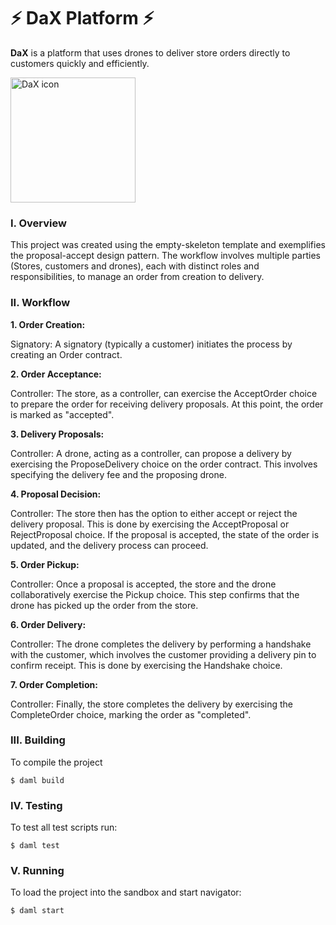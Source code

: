 # ⚡ DaX Platform ⚡

**DaX** is a platform that uses drones to deliver store orders directly to customers quickly and efficiently.

<img src="https://github.com/Nightoh/DroneDeliveryApp/assets/24417041/83e2f27a-5332-4dce-b1c5-e68af6746a6c" alt="DaX icon" width="200"/>


### I. Overview 
This project was created using the empty-skeleton template and exemplifies the proposal-accept design pattern. The workflow involves multiple parties (Stores, customers and drones), each with distinct roles and responsibilities, to manage an order from creation to delivery.

### II. Workflow

**1. Order Creation:**

  Signatory: A signatory (typically a customer) initiates the process by creating an Order contract.

**2. Order Acceptance:**

  Controller: The store, as a controller, can exercise the AcceptOrder choice to prepare the order for receiving delivery proposals. At this point, the order is marked as "accepted".

**3. Delivery Proposals:**

  Controller: A drone, acting as a controller, can propose a delivery by exercising the ProposeDelivery choice on the order contract. This involves specifying the delivery fee and the proposing drone.

**4. Proposal Decision:**

  Controller: The store then has the option to either accept or reject the delivery proposal. This is done by exercising the AcceptProposal or RejectProposal choice.
If the proposal is accepted, the state of the order is updated, and the delivery process can proceed.

**5. Order Pickup:**

  Controller: Once a proposal is accepted, the store and the drone collaboratively exercise the Pickup choice. This step confirms that the drone has picked up the order from the store.

**6. Order Delivery:**

  Controller: The drone completes the delivery by performing a handshake with the customer, which involves the customer providing a delivery pin to confirm receipt. This is done by exercising the Handshake choice.

**7. Order Completion:**

  Controller: Finally, the store completes the delivery by exercising the CompleteOrder choice, marking the order as "completed".

### III. Building
To compile the project
```
$ daml build
```

### IV. Testing
To test all test scripts run:
```
$ daml test
```

### V. Running
To load the project into the sandbox and start navigator:
```
$ daml start
```
